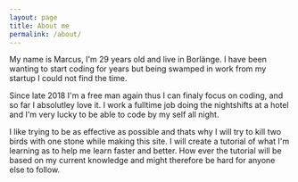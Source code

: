 ```yaml
---
layout: page
title: About me
permalink: /about/
---
```


My name is Marcus, I'm 29 years old and live in Borlänge. I have been wanting to start coding for years but being swamped in work from my startup I could not find the time. 

Since late 2018 I'm a free man again thus I can finaly focus on coding, and so far I absolutley love it. 
I work a fulltime job doing the nightshifts at a hotel and I'm very lucky to be able to code by my self all night.

I like trying to be as effective as possible and thats why I will try to kill two birds with one stone while making this site. I will create a tutorial of what I'm learning as to help me learn faster and better. How ever the tutorial will be based on my current knowledge and might therefore be hard for anyone else to follow.
